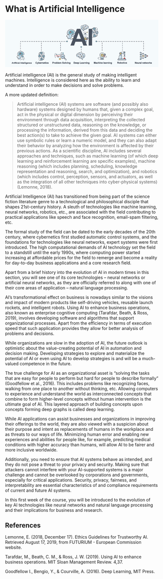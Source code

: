# What is Artificial Intelligence

![fig1.png](fig1.png)

Artificial intelligence (AI) is the general study of making intelligent machines. Intelligence is considered here as the ability to learn and understand in order to make decisions and solve problems.

A more updated definition:

> Artificial intelligence (AI) systems are software (and possibly also hardware) systems designed by humans that, given a complex goal, act in the physical or digital dimension by perceiving their environment through data acquisition, interpreting the collected structured or unstructured data, reasoning on the knowledge, or processing the information, derived from this data and deciding the best action(s) to take to achieve the given goal. AI systems can either use symbolic rules or learn a numeric model, and they can also adapt their behavior by analyzing how the environment is affected by their previous actions.
> As a scientific discipline, AI includes several approaches and techniques, such as machine learning (of which deep learning and reinforcement learning are specific examples), machine reasoning (which includes planning, scheduling, knowledge representation and reasoning, search, and optimization), and robotics (which includes control, perception, sensors, and actuators, as well as the integration of all other techniques into cyber-physical systems) (Lemonne, 2018).

Artificial Intelligence (AI) has transitioned from being part of the science fiction literature genre to a technological and philosophical disciple that shapes 21st-century history.  A sleuth of technologies like machine learning, neural networks, robotics, etc., are associated with the field contributing to practical applications like speech and face recognition, email-spam filtering, etc.

The formal study of the field can be dated to the early decades of the 20th century, where cybernetics first studied automatic control systems, and the foundations for technologies like neural networks, expert systems were first introduced. The high computational demands of AI technology set the field to a standstill until the early 1990s, where computing power started increasing at affordable prices for the field to remerge and become a reality for day-to-day business applications and a core research field.

Apart from a brief history into the evolution of AI in modern times in this section, you will see one of its core technologies – neural networks or artificial neural networks, as they are officially referred to along with one of their core areas of application – natural language processing.

AI’s transformational effect on business is nowadays similar to the visions and impact of modern products like self-driving vehicles, reusable launch rockets, and intelligent robots. Using AI to enhance business operations, also known as enterprise cognitive computing (Tarafdar, Beath, & Ross, 2019), involves developing software and algorithms that support organizational processes. Apart from the efficiency in terms of execution speed that such application provides they allow for better analysis of problems and decisions.

While organizations are slow in the adoption of AI, the future outlook is optimistic about the value-creating potential of AI in automation and decision making. Developing strategies to explore and materialize the potential of AI or even using AI to develop strategies is and will be a much-valued competence in the future.

The true challenge for AI as an organizational asset is “solving the tasks that are easy for people to perform but hard for people to describe formally” (Goodfellow et al., 2016). This includes problems like recognizing faces, walking from one place to another without thinking, etc. Allowing computers to experience and understand the world as interconnected concepts that combine to form higher-level concepts without human intervention is the ultimate goal of AI. This layered approach of building concepts upon concepts forming deep graphs is called deep learning.

While AI applications can assist businesses and organizations in improving their offerings to the world, they are also viewed with a suspicion about their purpose and intent as replacements of humans in the workplace and as threats to our ways of life. Minimizing human error and enabling new experiences and abilities for people like, for example, predicting medical conditions with higher accuracy than humans, will allow AI to be fairer and more inclusive worldwide.

Additionally, you need to ensure that AI systems behave as intended, and they do not pose a threat to your privacy and security. Making sure that attackers cannot interfere with your AI-supported systems is a major challenge and cannot be overlooked by corporations and governments, especially for critical applications. Security, privacy, fairness, and interpretability are essential characteristics of and compliance requirements of current and future AI systems.

In this first week of the course, you will be introduced to the evolution of key AI technologies like neural networks and natural language processing and their implications for business and research.

## References

Lemonne, E. (2018, December 17). Ethics Guidelines for Trustworthy AI. Retrieved August 17, 2019, from FUTURIUM - European Commission website.

Tarafdar, M., Beath, C. M., & Ross, J. W. (2019). Using AI to enhance business operations. MIT Sloan Management Review. 4,37.

Goodfellow I., Bengio, Y., & Courville, A. (2016). Deep Learning, MIT Press.
